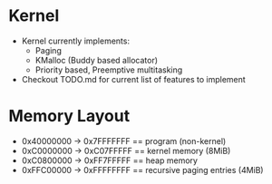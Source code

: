 # Kernel
- Kernel currently implements:
	- Paging
	- KMalloc (Buddy based allocator)
	- Priority based, Preemptive multitasking
- Checkout TODO.md for current list of features to implement

# Memory Layout
- 0x40000000 -> 0x7FFFFFFF == program (non-kernel)
- 0xC0000000 -> 0xC07FFFFF == kernel memory (8MiB)
- 0xC0800000 -> 0xFF7FFFFF == heap memory
- 0xFFC00000 -> 0xFFFFFFFF == recursive paging entries (4MiB)
